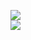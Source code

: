 [![](https://img.shields.io/badge/Made%20With-Github%20Spray-lightgrey.svg?style=for-the-badge&logo=github)](https://github.com/Annihil/github-spray#29675)  
[![](https://i.imgur.com/2DrTn0Z.gif)](https://github.com/Annihil/github-spray)